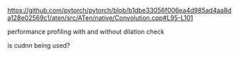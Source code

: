 https://github.com/pytorch/pytorch/blob/b1dbe33056f006ea4d985ad4aa8da128e02569c1/aten/src/ATen/native/Convolution.cpp#L95-L101 

performance profiling with and without dilation check

is cudnn being used?
